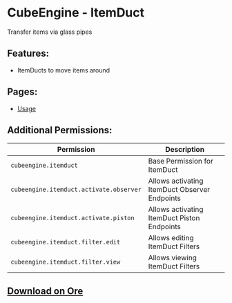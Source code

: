 # CubeEngine - ItemDuct
Transfer items via glass pipes

## Features:
 - ItemDucts to move items around

## Pages:
 - [Usage](cubeengine-itemduct-usage.md)

## Additional Permissions:

| Permission | Description |
| --- | --- |
| `cubeengine.itemduct` | Base Permission for ItemDuct |
| `cubeengine.itemduct.activate.observer` | Allows activating ItemDuct Observer Endpoints |
| `cubeengine.itemduct.activate.piston` | Allows activating ItemDuct Piston Endpoints |
| `cubeengine.itemduct.filter.edit` | Allows editing ItemDuct Filters |
| `cubeengine.itemduct.filter.view` | Allows viewing ItemDuct Filters |

## [Download on Ore](https://ore.spongepowered.org/CubeEngine/CubeEngine---ItemDuct)

